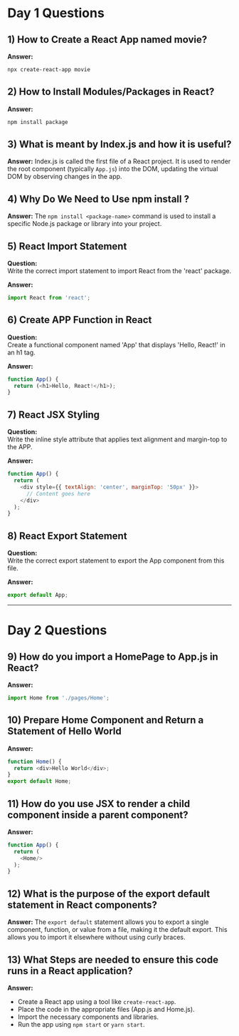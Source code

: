 # Day 1 Questions

## 1) How to Create a React App named movie?
**Answer:**
```bash
npx create-react-app movie
```

## 2) How to Install Modules/Packages in React?
**Answer:**
```bash
npm install package
```

## 3) What is meant by Index.js and how it is useful?
**Answer:**
Index.js is called the first file of a React project. It is used to render the root component (typically `App.js`) into the DOM, updating the virtual DOM by observing changes in the app.

## 4) Why Do We Need to Use npm install <package-name>?
**Answer:**
The `npm install <package-name>` command is used to install a specific Node.js package or library into your project.

## 5) React Import Statement  
**Question:**  
Write the correct import statement to import React from the 'react' package.  

**Answer:**  
```javascript
import React from 'react';
```

## 6) Create APP Function in React  
**Question:**  
Create a functional component named 'App' that displays 'Hello, React!' in an h1 tag.  

**Answer:**  
```javascript
function App() {
  return (<h1>Hello, React!</h1>);
}
```

## 7) React JSX Styling  
**Question:**  
Write the inline style attribute that applies text alignment and margin-top to the APP.  

**Answer:**  
```javascript
function App() {
  return (
    <div style={{ textAlign: 'center', marginTop: '50px' }}>
      // Content goes here
    </div>
  );
}
```

## 8) React Export Statement  
**Question:**  
Write the correct export statement to export the App component from this file.  

**Answer:**  
```javascript
export default App;
```

---

# Day 2 Questions

## 9) How do you import a HomePage to App.js in React?
**Answer:**
```javascript
import Home from './pages/Home';
```

## 10) Prepare Home Component and Return a Statement of Hello World
**Answer:**
```javascript
function Home() {
  return <div>Hello World</div>;
}
export default Home;
```

## 11) How do you use JSX to render a child component inside a parent component?
**Answer:**
```javascript
function App() {
  return (
    <Home/>
  );
}
```

## 12) What is the purpose of the export default statement in React components?
**Answer:**
The `export default` statement allows you to export a single component, function, or value from a file, making it the default export. This allows you to import it elsewhere without using curly braces.

## 13) What Steps are needed to ensure this code runs in a React application?
**Answer:**
- Create a React app using a tool like `create-react-app`.
- Place the code in the appropriate files (App.js and Home.js).
- Import the necessary components and libraries.
- Run the app using `npm start` or `yarn start`.
```

